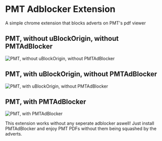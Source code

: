 # PMT Adblocker Extension

A simple chrome extension that blocks adverts on PMT's pdf viewer

## PMT, without uBlockOrigin, without PMTAdBlocker
![PMT, without uBlockOrigin, without PMTAdBlocker](https://i.imgur.com/1couqCq.png)

## PMT, with uBlockOrigin, without PMTAdBlocker
![PMT, with uBlockOrigin, without PMTAdBlocker](https://i.imgur.com/AUSlVc0.png)

## PMT, with PMTAdBlocker
![PMT, with PMTAdBlocker](https://i.imgur.com/S2Il938.png)

This extension works without any seperate adblocker aswell!
Just install PMTAdBlocker and enjoy PMT PDFs without them being squashed by the adverts.
